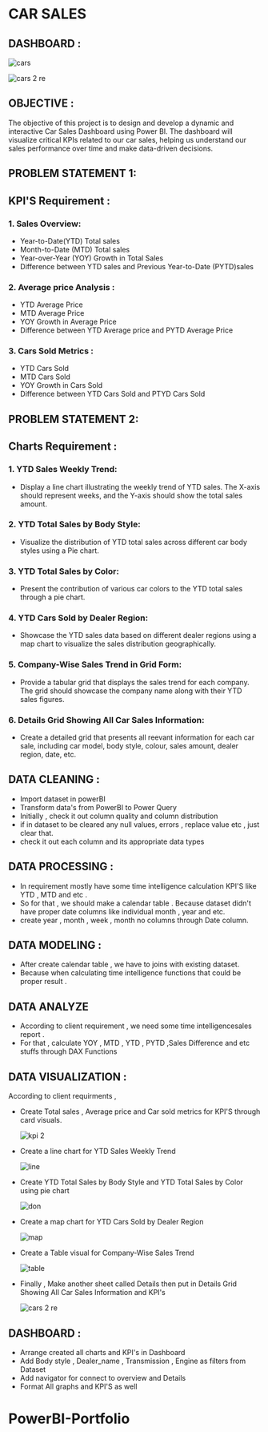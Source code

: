 # CAR SALES 

## DASHBOARD :

![cars](https://github.com/nithindm/PowerBI-Portfolio/assets/159453441/26b220fa-69bd-4693-bcec-0240b92efa13)

![cars 2 re](https://github.com/nithindm/PowerBI-Portfolio/assets/159453441/4d19e872-824c-4349-a81b-2816cc6e5736)

## OBJECTIVE : 
The objective of this project is to design and develop a dynamic and interactive Car Sales Dashboard using Power BI. The dashboard will visualize critical KPIs related to our car sales, helping us understand our sales performance over time and make data-driven decisions.

## PROBLEM STATEMENT 1:

## KPI'S Requirement :

### 1. Sales Overview:

- Year-to-Date(YTD) Total sales 
- Month-to-Date (MTD) Total sales
- Year-over-Year (YOY) Growth in Total Sales
- Difference between YTD sales and Previous Year-to-Date (PYTD)sales

### 2. Average price Analysis :

- YTD Average Price
- MTD Average Price 
- YOY Growth in Average Price 
- Difference between YTD Average price and PYTD Average Price 

### 3. Cars Sold Metrics :

- YTD Cars Sold 
- MTD Cars Sold 
- YOY Growth in Cars Sold 
- Difference between YTD Cars Sold and PTYD Cars Sold 

## PROBLEM STATEMENT 2: 

## Charts Requirement :

### 1. YTD Sales Weekly Trend:
- Display a line chart illustrating the weekly trend of YTD sales. The X-axis should represent weeks, and the Y-axis should show the total sales amount.

### 2. YTD Total Sales by Body Style:
- Visualize the distribution of YTD total sales across different car body styles using a Pie chart.

### 3. YTD Total Sales by Color: 
- Present the contribution of various car colors to the YTD total sales through a pie chart.

### 4. YTD Cars Sold by Dealer Region: 
- Showcase the YTD sales data based on different dealer regions using a map chart to visualize the sales distribution geographically.

### 5. Company-Wise Sales Trend in Grid Form: 
- Provide a tabular grid that displays the sales trend for each company. The grid should showcase the company name along with their YTD sales figures.

### 6. Details Grid Showing All Car Sales Information: 
- Create a detailed grid that presents all reevant information for each car sale, including car model, body style, colour, sales amount, dealer region, date, etc.

## DATA CLEANING :

- Import dataset in powerBI 
- Transform data's from PowerBI to Power Query
- Initially , check it out column quality and column distribution 
- if in dataset to be cleared any null values, errors , replace value etc , just clear that.
- check it out each column and its appropriate data types 

## DATA PROCESSING : 

- In requirement mostly have some time intelligence calculation KPI'S like YTD , MTD and etc . 
- So for that , we should make a calendar table . Because dataset didn't have proper date columns like individual month , year and etc.
- create year , month , week , month no columns through Date column.

## DATA MODELING : 

- After create calendar table , we have to joins with existing dataset.
- Because when calculating time intelligence functions that could be proper result . 

## DATA ANALYZE  

- According to client requirement , we need some time intelligencesales  report . 
- For that , calculate YOY , MTD , YTD , PYTD ,Sales Difference and etc stuffs through DAX Functions        

## DATA VISUALIZATION : 

According to client requirments , 

- Create Total sales , Average price and Car sold metrics for KPI'S through card visuals. 

  ![kpi 2](https://github.com/nithindm/PowerBI-Portfolio/assets/159453441/a20cfcad-e711-4ce5-80f6-512501b28253)

- Create a line chart for YTD Sales Weekly Trend

  ![line](https://github.com/nithindm/PowerBI-Portfolio/assets/159453441/7f3000b9-0755-42ff-9b90-c74f1955c061)

- Create YTD Total Sales by Body Style and YTD Total Sales by Color using pie chart

  ![don](https://github.com/nithindm/PowerBI-Portfolio/assets/159453441/842fb982-1867-4076-b60c-401e43f00bdd)


- Create a map chart for YTD Cars Sold by Dealer Region

  ![map](https://github.com/nithindm/PowerBI-Portfolio/assets/159453441/3a9bfd60-d934-4874-8c23-4766ed5a70bd)

- Create a Table visual for Company-Wise Sales Trend

  ![table](https://github.com/nithindm/PowerBI-Portfolio/assets/159453441/4e06f579-9bdc-4713-9eed-b630faa2234c)

- Finally , Make another sheet called Details then put in Details Grid Showing All Car Sales Information and KPI's 

  ![cars 2 re](https://github.com/nithindm/PowerBI-Portfolio/assets/159453441/4d19e872-824c-4349-a81b-2816cc6e5736)
  
## DASHBOARD :
- Arrange created all charts and KPI's in Dashboard
-  Add Body style , Dealer_name , Transmission , Engine as filters from Dataset 
- Add navigator for connect to overview and Details
- Format All graphs and KPI'S as well


 # PowerBI-Portfolio
